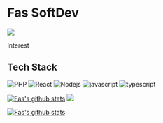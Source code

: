 # Fas SoftDev

![](https://hits.seeyoufarm.com/api/count/incr/badge.svg?url=https%3A%2F%2Fgithub.com%2FFas96)

Interest

## Tech Stack

![PHP](https://img.shields.io/badge/Php-Dev-blue) ![React](https://img.shields.io/badge/React-5F00FF) ![Nodejs](https://img.shields.io/badge/Nodejs-43853d) ![javascript](https://img.shields.io/badge/Javascript-FFE400) ![typescript](https://img.shields.io/badge/Typescript-0054FF)

[![Fas's github stats](https://github-readme-stats.vercel.app/api?username=Fas96&theme=algolia)](https://github.com/Fas96)
![](https://github-readme-stats.vercel.app/api/top-langs/?username=Fas96&layout=compact&theme=algolia)


[![Fas's github stats](https://github-readme-stats.vercel.app/api?username=Fas96&show_icons=true&theme=cobalt&count_private=true)](https://github.com/anuraghazra/github-readme-stats)
 
